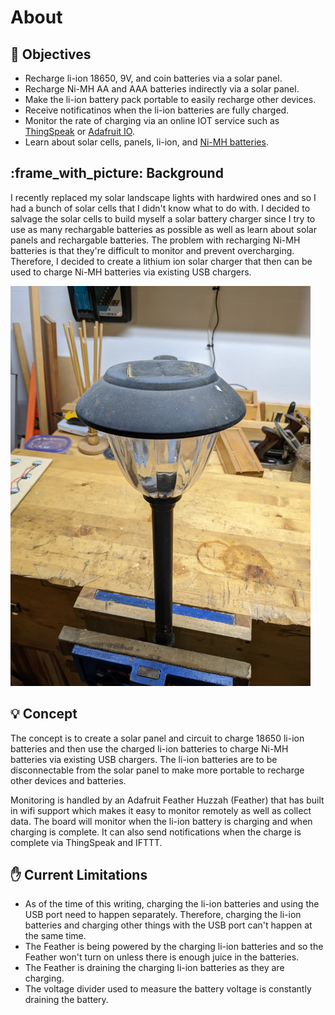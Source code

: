 # About

## :goal_net: Objectives

- Recharge li-ion 18650, 9V, and coin batteries via a solar panel.
- Recharge Ni-MH AA and AAA batteries indirectly via a solar panel.
- Make the li-ion battery pack portable to easily recharge other devices.
- Receive notificatinos when the li-ion batteries are fully charged.
- Monitor the rate of charging via an online IOT service such as
  [ThingSpeak][1] or [Adafruit IO][2].
- Learn about solar cells, panels, li-ion, and [Ni-MH batteries][3].

## :frame_with_picture: Background

I recently replaced my solar landscape lights with hardwired ones and so I had a
bunch of solar cells that I didn't know what to do with. I decided to salvage
the solar cells to build myself a solar battery charger since I try to use as
many rechargable batteries as possible as well as learn about solar panels and
rechargable batteries. The problem with recharging Ni-MH batteries is that
they're difficult to monitor and prevent overcharging. Therefore, I decided to
create a lithium ion solar charger that then can be used to charge Ni-MH
batteries via existing USB chargers.

<img src="../assets/images/1.jpg" width="480">

## :bulb: Concept

The concept is to create a solar panel and circuit to charge 18650 li-ion
batteries and then use the charged li-ion batteries to charge Ni-MH batteries
via existing USB chargers. The li-ion batteries are to be disconnectable from
the solar panel to make more portable to recharge other devices and batteries.

Monitoring is handled by an Adafruit Feather Huzzah (Feather) that has built in
wifi support which makes it easy to monitor remotely as well as collect data.
The board will monitor when the li-ion battery is charging and when charging is
complete. It can also send notifications when the charge is complete via
ThingSpeak and IFTTT.

## :raised_hand: Current Limitations

- As of the time of this writing, charging the li-ion batteries and using the
  USB port need to happen separately. Therefore, charging the li-ion batteries
  and charging other things with the USB port can't happen at the same time.
- The Feather is being powered by the charging li-ion batteries and so the
  Feather won't turn on unless there is enough juice in the batteries.
- The Feather is draining the charging li-ion batteries as they are charging.
- The voltage divider used to measure the battery voltage is constantly
  draining the battery.

[1]: https://thingspeak.com/
[2]: https://io.adafruit.com/
[3]: https://en.wikipedia.org/wiki/Nickel%E2%80%93metal_hydride_battery
